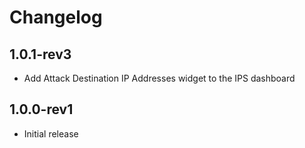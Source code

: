 # Changelog

## 1.0.1-rev3

- Add Attack Destination IP Addresses widget to the IPS dashboard

## 1.0.0-rev1

- Initial release
